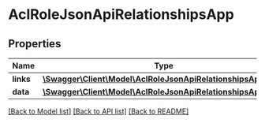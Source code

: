 # AclRoleJsonApiRelationshipsApp

## Properties
Name | Type | Description | Notes
------------ | ------------- | ------------- | -------------
**links** | [**\Swagger\Client\Model\AclRoleJsonApiRelationshipsAppLinks**](AclRoleJsonApiRelationshipsAppLinks.md) |  | [optional] 
**data** | [**\Swagger\Client\Model\AclRoleJsonApiRelationshipsAppData**](AclRoleJsonApiRelationshipsAppData.md) |  | [optional] 

[[Back to Model list]](../../README.md#documentation-for-models) [[Back to API list]](../../README.md#documentation-for-api-endpoints) [[Back to README]](../../README.md)


